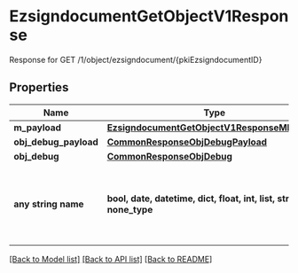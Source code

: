 # EzsigndocumentGetObjectV1Response

Response for GET /1/object/ezsigndocument/{pkiEzsigndocumentID}

## Properties
Name | Type | Description | Notes
------------ | ------------- | ------------- | -------------
**m_payload** | [**EzsigndocumentGetObjectV1ResponseMPayload**](EzsigndocumentGetObjectV1ResponseMPayload.md) |  | 
**obj_debug_payload** | [**CommonResponseObjDebugPayload**](CommonResponseObjDebugPayload.md) |  | [optional] 
**obj_debug** | [**CommonResponseObjDebug**](CommonResponseObjDebug.md) |  | [optional] 
**any string name** | **bool, date, datetime, dict, float, int, list, str, none_type** | any string name can be used but the value must be the correct type | [optional]

[[Back to Model list]](../README.md#documentation-for-models) [[Back to API list]](../README.md#documentation-for-api-endpoints) [[Back to README]](../README.md)


